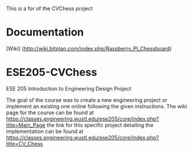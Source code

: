 This is a for of the CVChess project 

# Documentation
[Wiki] (http://wiki.bitplan.com/index.php/Raspberry_PI_Chessboard)

# ESE205-CVChess 

ESE 205 Introduction to Engineering Design Project

The goal of the course was to create a new engineering project or implement an existing one online following the given instructions. The wiki page for the course can be found at https://classes.engineering.wustl.edu/ese205/core/index.php?title=Main_Page
the link for this specific project detailing the implementation can be found at https://classes.engineering.wustl.edu/ese205/core/index.php?title=CV_Chess
